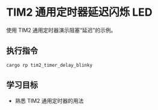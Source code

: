 # TIM2 通用定时器延迟闪烁 LED

使用 TIM2 通用定时器演示阻塞“延迟”的示例。

## 执行指令

```shell
cargo rp tim2_timer_delay_blinky
```

## 学习目标

- 熟悉 TIM2 通用定时器的用法
